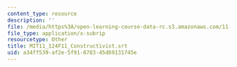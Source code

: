 ```yaml
---
content_type: resource
description: ''
file: /media/https%3A/open-learning-course-data-rc.s3.amazonaws.com/11-124-introduction-to-education-looking-forward-and-looking-back-on-education-fall-2011/a34ff539af2e5f91878345d69131745e_MIT11_124F11_Constructivist.vtt
file_type: application/x-subrip
resourcetype: Other
title: MIT11_124F11_Constructivist.srt
uid: a34ff539-af2e-5f91-8783-45d69131745e
---
```

